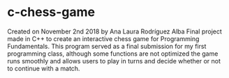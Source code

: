 # c-chess-game
Created on November 2nd 2018 by Ana Laura Rodríguez Alba
Final project made in C++ to create an interactive chess game for Programming Fundamentals.
This program served as a final submission for my first programming class, although some functions are not optimized the game runs smoothly and allows users to play in turns and decide whether or not to continue with a match. 

